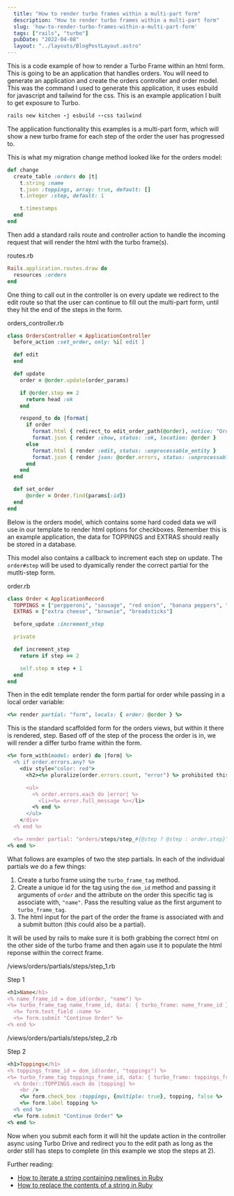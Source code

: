 ```yaml
---
  title: "How to render turbo frames within a multi-part form"
  description: "How to render turbo frames within a multi-part form"
  slug: 'how-to-render-turbo-frames-within-a-multi-part-form'
  tags: ["rails", "turbo"]
  pubDate: "2022-04-08"
  layout: "../layouts/BlogPostLayout.astro"
---
```


This is a code example of how to render a Turbo Frame within an html form. This is going to be an application that handles orders. You will need to generate an application and create the orders controller and order model. This was the command I used to generate this application, it uses esbuild for javascript and tailwind for the css. This is an example application I built to get exposure to Turbo.

```ruby
rails new kitchen -j esbuild --css tailwind
```

The application functionality this examples is a multi-part form, which will show a new turbo frame for each step of the order the user has progressed to.

This is what my migration change method looked like for the orders model:
```ruby
def change
  create_table :orders do |t|
    t.string :name
    t.json :toppings, array: true, default: []
    t.integer :step, default: 1

    t.timestamps
  end
end
```

Then add a standard rails route and controller action to handle the incoming request that will render the html with the turbo frame(s).

routes.rb
```ruby
Rails.application.routes.draw do
  resources :orders
end
```

One thing to call out in the controller is on every update we redirect to the edit route so that the user can continue to fill out the multi-part form, until they hit the end of the steps in the form.

orders_controller.rb
```ruby
class OrdersController < ApplicationController
  before_action :set_order, only: %i[ edit ]

  def edit
  end

  def update
    order = @order.update(order_params)

    if @order.step == 2
      return head :ok
    end

    respond_to do |format|
      if order
        format.html { redirect_to edit_order_path(@order), notice: "Order was successfully updated." }
        format.json { render :show, status: :ok, location: @order }
      else
        format.html { render :edit, status: :unprocessable_entity }
        format.json { render json: @order.errors, status: :unprocessable_entity }
      end
    end
  end

  def set_order
      @order = Order.find(params[:id])
  end
end
```

Below is the orders model, which contains some hard coded data we will use in our template to render html options for checkboxes. Remember this is an example application, the data for TOPPINGS and EXTRAS should really be stored in a database.

This model also contains a callback to increment each step on update. The `order#step` will be used to dyamically render the correct partial for the mutlti-step form.

order.rb
```ruby
class Order < ApplicationRecord
  TOPPINGS = ["perpperoni", "sausage", "red onion", "banana peppers", "anchovies"]
  EXTRAS = ["extra cheese", "brownie", "breadsticks"]

  before_update :increment_step

  private

  def increment_step
    return if step == 2

    self.step = step + 1
  end
end
```

Then in the edit template render the form partial for order while passing in a local order variable:

```ruby
<%= render partial: "form", locals: { order: @order } %>
```

This is the standard scaffolded form for the orders views, but within it there is rendered, step. Based off of the step of the process the order is in, we will render a differ turbo frame within the form.

```ruby
<%= form_with(model: order) do |form| %>
  <% if order.errors.any? %>
    <div style="color: red">
      <h2><%= pluralize(order.errors.count, "error") %> prohibited this order from being saved:</h2>

      <ul>
        <% order.errors.each do |error| %>
          <li><%= error.full_message %></li>
        <% end %>
      </ul>
    </div>
  <% end %>

  <%= render partial: "orders/steps/step_#{@step ? @step : order.step}", locals: { order: order, form: form } %>
<% end %>
```

What follows are examples of two the step partials. In each of the individual partials we do a few things:
1. Create a turbo frame using the `turbo_frame_tag` method.
2. Create a unique id for the tag using the `dom_id` method and passing it arguments of `order` and the attribute on the order this specific tag is associate with, `"name"`. Pass the resulting value as the first argument to `turbo_frame_tag`. 
3. The html input for the part of the order the frame is associated with and a submit button (this could also be a partial).

It will be used by rails to make sure it is both grabbing the correct html on the other side of the turbo frame and then again use it to populate the html reponse within the correct frame.

/views/orders/partials/steps/step_1.rb

Step 1
```ruby
<h1>Name</h1>
<% name_frame_id = dom_id(order, "name") %>
<%= turbo_frame_tag name_frame_id, data: { turbo_frame: name_frame_id } do %>
  <%= form.text_field :name %>
  <%= form.submit "Continue Order" %>
<% end %>
```

/views/orders/partials/steps/step_2.rb

Step 2
```ruby
<h1>Toppings</h1>
<% toppings_frame_id = dom_id(order, "toppings") %>
<%= turbo_frame_tag toppings_frame_id, data: { turbo_frame: toppings_frame_id } do %>
  <% Order::TOPPINGS.each do |topping| %>
    <br />
    <%= form.check_box :toppings, {multiple: true}, topping, false %>
    <%= form.label topping %>
  <% end %>
  <%= form.submit "Continue Order" %>
<% end %>
```

Now when you submit each form it will hit the update action in the controller async using Turbo Drive and redirect you to the edit path as long as the order still has steps to complete (in this example we stop the steps at 2). 

Further reading:
- [How to iterate a string containing newlines in Ruby](https://www.devdecks.io/2022-how-to-iterate-string-with-newlines-in-ruby)
- [How to replace the contents of a string in Ruby](https://www.devdecks.io/2022-how-to-replace-string-content-in-ruby)
